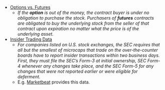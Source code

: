 - [Options vs. Futures](http://www.investopedia.com/articles/active-trading/112814/stock-futures-vs-stock-options.asp)
  - *If the **option** is out of the money, the contract buyer is under no obligation to purchase the stock. Purchasers of **futures** contracts are obligated to buy the underlying stock from the seller of that contract upon expiration no matter what the price is of the underlying asset.*
- [Insider Trading Data](http://www.investopedia.com/articles/investing/040915/buy-stock-insiders-how-track-insider-buying.asp)
  - *For companies listed on U.S. stock exchanges, the SEC requires that all but the smallest of microcaps that trade on the over-the-counter boards have to report insider transactions within two business days. First, they must file the SEC’s Form-3 at initial ownership, SEC Form-4 whenever any changes take place, and the SEC Form-5 for any changes that were not reported earlier or were eligible for deferment.*
  - E.g. [Marketbeat](https://www.marketbeat.com/stocks/NYSE/NEWR/?RegistrationCode=SocialMedia-direct&DefaultTab=Insider&utm_source=GeneralSocialMedia&utm_medium=Social) provides this data.

